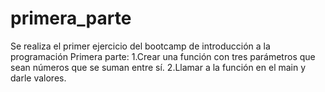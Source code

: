 # primera_parte
Se realiza el primer  ejercicio del bootcamp de introducción a la programación 
Primera parte:
1.Crear una función con tres parámetros que sean números que se suman entre sí.
2.Llamar a la función en el main y darle valores.
